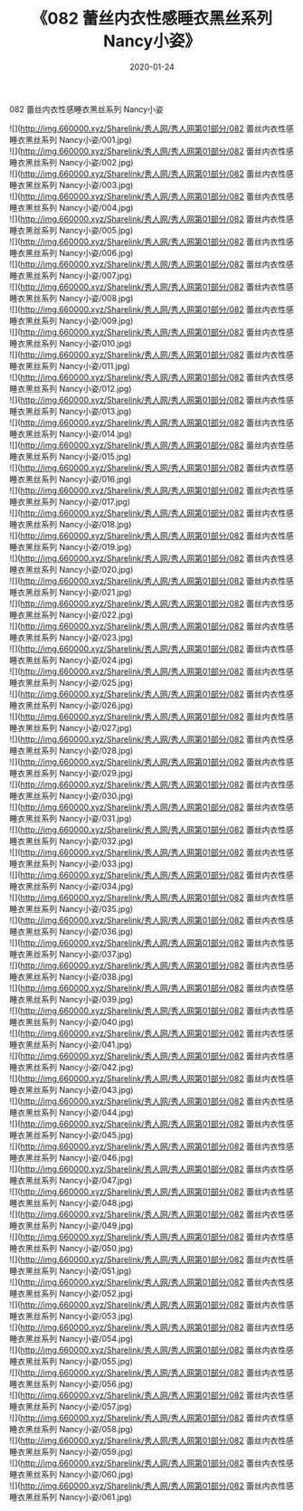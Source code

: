 ﻿---
layout: post
title:  《082 蕾丝内衣性感睡衣黑丝系列 Nancy小姿》
date:   2020-01-24
img: http://img.660000.xyz/Sharelink/秀人网/秀人网第01部分/082 蕾丝内衣性感睡衣黑丝系列 Nancy小姿/000.jpg
categories: [美女, 清纯, 唯美]
---

082 蕾丝内衣性感睡衣黑丝系列 Nancy小姿

  ![](http://img.660000.xyz/Sharelink/秀人网/秀人网第01部分/082 蕾丝内衣性感睡衣黑丝系列 Nancy小姿/001.jpg) <br> ![](http://img.660000.xyz/Sharelink/秀人网/秀人网第01部分/082 蕾丝内衣性感睡衣黑丝系列 Nancy小姿/002.jpg) <br> ![](http://img.660000.xyz/Sharelink/秀人网/秀人网第01部分/082 蕾丝内衣性感睡衣黑丝系列 Nancy小姿/003.jpg) <br> ![](http://img.660000.xyz/Sharelink/秀人网/秀人网第01部分/082 蕾丝内衣性感睡衣黑丝系列 Nancy小姿/004.jpg) <br> ![](http://img.660000.xyz/Sharelink/秀人网/秀人网第01部分/082 蕾丝内衣性感睡衣黑丝系列 Nancy小姿/005.jpg) <br> ![](http://img.660000.xyz/Sharelink/秀人网/秀人网第01部分/082 蕾丝内衣性感睡衣黑丝系列 Nancy小姿/006.jpg) <br> ![](http://img.660000.xyz/Sharelink/秀人网/秀人网第01部分/082 蕾丝内衣性感睡衣黑丝系列 Nancy小姿/007.jpg) <br> ![](http://img.660000.xyz/Sharelink/秀人网/秀人网第01部分/082 蕾丝内衣性感睡衣黑丝系列 Nancy小姿/008.jpg) <br> ![](http://img.660000.xyz/Sharelink/秀人网/秀人网第01部分/082 蕾丝内衣性感睡衣黑丝系列 Nancy小姿/009.jpg) <br> ![](http://img.660000.xyz/Sharelink/秀人网/秀人网第01部分/082 蕾丝内衣性感睡衣黑丝系列 Nancy小姿/010.jpg) <br> ![](http://img.660000.xyz/Sharelink/秀人网/秀人网第01部分/082 蕾丝内衣性感睡衣黑丝系列 Nancy小姿/011.jpg) <br> ![](http://img.660000.xyz/Sharelink/秀人网/秀人网第01部分/082 蕾丝内衣性感睡衣黑丝系列 Nancy小姿/012.jpg) <br> ![](http://img.660000.xyz/Sharelink/秀人网/秀人网第01部分/082 蕾丝内衣性感睡衣黑丝系列 Nancy小姿/013.jpg) <br> ![](http://img.660000.xyz/Sharelink/秀人网/秀人网第01部分/082 蕾丝内衣性感睡衣黑丝系列 Nancy小姿/014.jpg) <br> ![](http://img.660000.xyz/Sharelink/秀人网/秀人网第01部分/082 蕾丝内衣性感睡衣黑丝系列 Nancy小姿/015.jpg) <br> ![](http://img.660000.xyz/Sharelink/秀人网/秀人网第01部分/082 蕾丝内衣性感睡衣黑丝系列 Nancy小姿/016.jpg) <br> ![](http://img.660000.xyz/Sharelink/秀人网/秀人网第01部分/082 蕾丝内衣性感睡衣黑丝系列 Nancy小姿/017.jpg) <br> ![](http://img.660000.xyz/Sharelink/秀人网/秀人网第01部分/082 蕾丝内衣性感睡衣黑丝系列 Nancy小姿/018.jpg) <br> ![](http://img.660000.xyz/Sharelink/秀人网/秀人网第01部分/082 蕾丝内衣性感睡衣黑丝系列 Nancy小姿/019.jpg) <br> ![](http://img.660000.xyz/Sharelink/秀人网/秀人网第01部分/082 蕾丝内衣性感睡衣黑丝系列 Nancy小姿/020.jpg) <br> ![](http://img.660000.xyz/Sharelink/秀人网/秀人网第01部分/082 蕾丝内衣性感睡衣黑丝系列 Nancy小姿/021.jpg) <br> ![](http://img.660000.xyz/Sharelink/秀人网/秀人网第01部分/082 蕾丝内衣性感睡衣黑丝系列 Nancy小姿/022.jpg) <br> ![](http://img.660000.xyz/Sharelink/秀人网/秀人网第01部分/082 蕾丝内衣性感睡衣黑丝系列 Nancy小姿/023.jpg) <br> ![](http://img.660000.xyz/Sharelink/秀人网/秀人网第01部分/082 蕾丝内衣性感睡衣黑丝系列 Nancy小姿/024.jpg) <br> ![](http://img.660000.xyz/Sharelink/秀人网/秀人网第01部分/082 蕾丝内衣性感睡衣黑丝系列 Nancy小姿/025.jpg) <br> ![](http://img.660000.xyz/Sharelink/秀人网/秀人网第01部分/082 蕾丝内衣性感睡衣黑丝系列 Nancy小姿/026.jpg) <br> ![](http://img.660000.xyz/Sharelink/秀人网/秀人网第01部分/082 蕾丝内衣性感睡衣黑丝系列 Nancy小姿/027.jpg) <br> ![](http://img.660000.xyz/Sharelink/秀人网/秀人网第01部分/082 蕾丝内衣性感睡衣黑丝系列 Nancy小姿/028.jpg) <br> ![](http://img.660000.xyz/Sharelink/秀人网/秀人网第01部分/082 蕾丝内衣性感睡衣黑丝系列 Nancy小姿/029.jpg) <br> ![](http://img.660000.xyz/Sharelink/秀人网/秀人网第01部分/082 蕾丝内衣性感睡衣黑丝系列 Nancy小姿/030.jpg) <br> ![](http://img.660000.xyz/Sharelink/秀人网/秀人网第01部分/082 蕾丝内衣性感睡衣黑丝系列 Nancy小姿/031.jpg) <br> ![](http://img.660000.xyz/Sharelink/秀人网/秀人网第01部分/082 蕾丝内衣性感睡衣黑丝系列 Nancy小姿/032.jpg) <br> ![](http://img.660000.xyz/Sharelink/秀人网/秀人网第01部分/082 蕾丝内衣性感睡衣黑丝系列 Nancy小姿/033.jpg) <br> ![](http://img.660000.xyz/Sharelink/秀人网/秀人网第01部分/082 蕾丝内衣性感睡衣黑丝系列 Nancy小姿/034.jpg) <br> ![](http://img.660000.xyz/Sharelink/秀人网/秀人网第01部分/082 蕾丝内衣性感睡衣黑丝系列 Nancy小姿/035.jpg) <br> ![](http://img.660000.xyz/Sharelink/秀人网/秀人网第01部分/082 蕾丝内衣性感睡衣黑丝系列 Nancy小姿/036.jpg) <br> ![](http://img.660000.xyz/Sharelink/秀人网/秀人网第01部分/082 蕾丝内衣性感睡衣黑丝系列 Nancy小姿/037.jpg) <br> ![](http://img.660000.xyz/Sharelink/秀人网/秀人网第01部分/082 蕾丝内衣性感睡衣黑丝系列 Nancy小姿/038.jpg) <br> ![](http://img.660000.xyz/Sharelink/秀人网/秀人网第01部分/082 蕾丝内衣性感睡衣黑丝系列 Nancy小姿/039.jpg) <br> ![](http://img.660000.xyz/Sharelink/秀人网/秀人网第01部分/082 蕾丝内衣性感睡衣黑丝系列 Nancy小姿/040.jpg) <br> ![](http://img.660000.xyz/Sharelink/秀人网/秀人网第01部分/082 蕾丝内衣性感睡衣黑丝系列 Nancy小姿/041.jpg) <br> ![](http://img.660000.xyz/Sharelink/秀人网/秀人网第01部分/082 蕾丝内衣性感睡衣黑丝系列 Nancy小姿/042.jpg) <br> ![](http://img.660000.xyz/Sharelink/秀人网/秀人网第01部分/082 蕾丝内衣性感睡衣黑丝系列 Nancy小姿/043.jpg) <br> ![](http://img.660000.xyz/Sharelink/秀人网/秀人网第01部分/082 蕾丝内衣性感睡衣黑丝系列 Nancy小姿/044.jpg) <br> ![](http://img.660000.xyz/Sharelink/秀人网/秀人网第01部分/082 蕾丝内衣性感睡衣黑丝系列 Nancy小姿/045.jpg) <br> ![](http://img.660000.xyz/Sharelink/秀人网/秀人网第01部分/082 蕾丝内衣性感睡衣黑丝系列 Nancy小姿/046.jpg) <br> ![](http://img.660000.xyz/Sharelink/秀人网/秀人网第01部分/082 蕾丝内衣性感睡衣黑丝系列 Nancy小姿/047.jpg) <br> ![](http://img.660000.xyz/Sharelink/秀人网/秀人网第01部分/082 蕾丝内衣性感睡衣黑丝系列 Nancy小姿/048.jpg) <br> ![](http://img.660000.xyz/Sharelink/秀人网/秀人网第01部分/082 蕾丝内衣性感睡衣黑丝系列 Nancy小姿/049.jpg) <br> ![](http://img.660000.xyz/Sharelink/秀人网/秀人网第01部分/082 蕾丝内衣性感睡衣黑丝系列 Nancy小姿/050.jpg) <br> ![](http://img.660000.xyz/Sharelink/秀人网/秀人网第01部分/082 蕾丝内衣性感睡衣黑丝系列 Nancy小姿/051.jpg) <br> ![](http://img.660000.xyz/Sharelink/秀人网/秀人网第01部分/082 蕾丝内衣性感睡衣黑丝系列 Nancy小姿/052.jpg) <br> ![](http://img.660000.xyz/Sharelink/秀人网/秀人网第01部分/082 蕾丝内衣性感睡衣黑丝系列 Nancy小姿/053.jpg) <br> ![](http://img.660000.xyz/Sharelink/秀人网/秀人网第01部分/082 蕾丝内衣性感睡衣黑丝系列 Nancy小姿/054.jpg) <br> ![](http://img.660000.xyz/Sharelink/秀人网/秀人网第01部分/082 蕾丝内衣性感睡衣黑丝系列 Nancy小姿/055.jpg) <br> ![](http://img.660000.xyz/Sharelink/秀人网/秀人网第01部分/082 蕾丝内衣性感睡衣黑丝系列 Nancy小姿/056.jpg) <br> ![](http://img.660000.xyz/Sharelink/秀人网/秀人网第01部分/082 蕾丝内衣性感睡衣黑丝系列 Nancy小姿/057.jpg) <br> ![](http://img.660000.xyz/Sharelink/秀人网/秀人网第01部分/082 蕾丝内衣性感睡衣黑丝系列 Nancy小姿/058.jpg) <br> ![](http://img.660000.xyz/Sharelink/秀人网/秀人网第01部分/082 蕾丝内衣性感睡衣黑丝系列 Nancy小姿/059.jpg) <br> ![](http://img.660000.xyz/Sharelink/秀人网/秀人网第01部分/082 蕾丝内衣性感睡衣黑丝系列 Nancy小姿/060.jpg) <br> ![](http://img.660000.xyz/Sharelink/秀人网/秀人网第01部分/082 蕾丝内衣性感睡衣黑丝系列 Nancy小姿/061.jpg) <br>